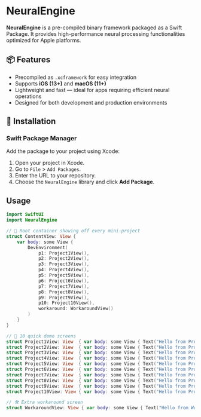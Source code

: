 # NeuralEngine

**NeuralEngine** is a pre-compiled binary framework packaged as a Swift Package. It provides high-performance neural processing functionalities optimized for Apple platforms.

## 📦 Features

- Precompiled as `.xcframework` for easy integration
- Supports **iOS (13+)** and **macOS (11+)**
- Lightweight and fast — ideal for apps requiring efficient neural operations
- Designed for both development and production environments

## 🔧 Installation

### Swift Package Manager

Add the package to your project using Xcode:

1. Open your project in Xcode.
2. Go to `File` > `Add Packages`.
3. Enter the URL to your repository.
4. Choose the `NeuralEngine` library and click **Add Package**.

## Usage

```swift
import SwiftUI
import NeuralEngine

// 🌟 Root container showing off every mini-project
struct ContentView: View {
    var body: some View {
        DevEnvironment(
            p1: Project1View(),
            p2: Project2View(),
            p3: Project3View(),
            p4: Project4View(),
            p5: Project5View(),
            p6: Project6View(),
            p7: Project7View(),
            p8: Project8View(),
            p9: Project9View(),
            p10: Project10View(),
            workaround: WorkaroundView()
        )
    }
}

// 🔽 10 quick demo screens
struct Project1View: View  { var body: some View { Text("Hello from Project 1") } }
struct Project2View: View  { var body: some View { Text("Hello from Project 2") } }
struct Project3View: View  { var body: some View { Text("Hello from Project 3") } }
struct Project4View: View  { var body: some View { Text("Hello from Project 4") } }
struct Project5View: View  { var body: some View { Text("Hello from Project 5") } }
struct Project6View: View  { var body: some View { Text("Hello from Project 6") } }
struct Project7View: View  { var body: some View { Text("Hello from Project 7") } }
struct Project8View: View  { var body: some View { Text("Hello from Project 8") } }
struct Project9View: View  { var body: some View { Text("Hello from Project 9") } }
struct Project10View: View { var body: some View { Text("Hello from Project 10") } }

// 🛠️ Extra workaround screen
struct WorkaroundView: View { var body: some View { Text("Hello from Workaround") } }
